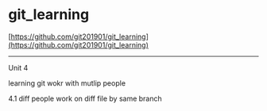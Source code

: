 # git_learning

[https://github.com/git201901/git_learning](https://github.com/git201901/git_learning)

---

Unit 4

learning git wokr with mutlip people

4.1 diff people work on diff file by same branch

